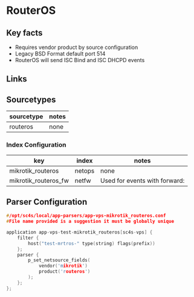 # RouterOS

## Key facts

* Requires vendor product by source configuration
* Legacy BSD Format default port 514
* RouterOS will send ISC Bind and ISC DHCPD events

## Links


## Sourcetypes

| sourcetype     | notes                                                                                                   |
|----------------|---------------------------------------------------------------------------------------------------------|
| routeros | none |

### Index Configuration

| key            | index      | notes          |
|----------------|------------|----------------|
| mikrotik_routeros     | netops         | none          |
| mikrotik_routeros_fw     | netfw         | Used for events with forward:          |

## Parser Configuration

```c
#/opt/sc4s/local/app-parsers/app-vps-mikrotik_routeros.conf
#File name provided is a suggestion it must be globally unique

application app-vps-test-mikrotik_routeros[sc4s-vps] {
	filter { 
        host("test-mrtros-" type(string) flags(prefix))
    };	
    parser { 
        p_set_netsource_fields(
            vendor('mikrotik')
            product('routeros')
        ); 
    };   
};

```
